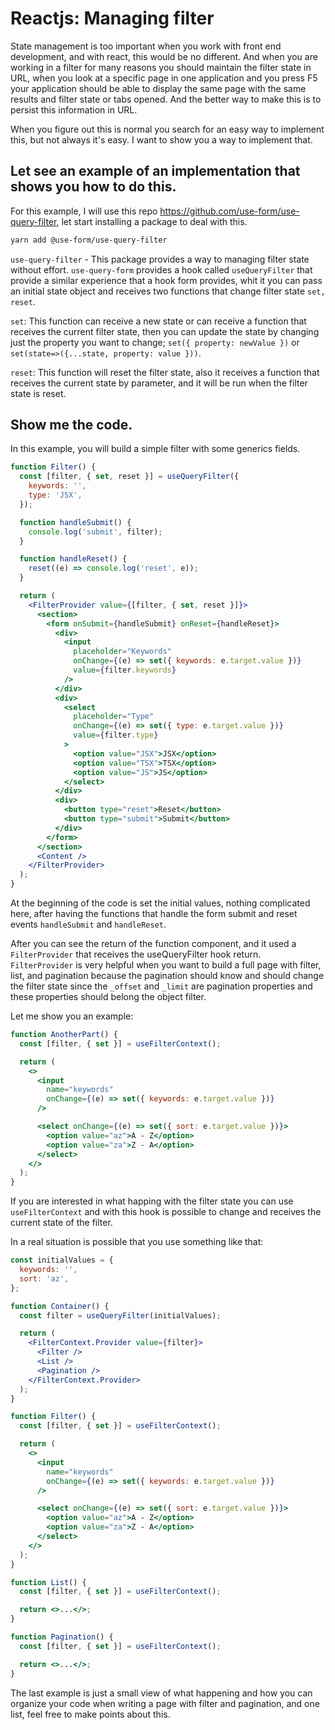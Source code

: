 # Reactjs: Managing filter

State management is too important when you work with front end development, and with react, this would be no different. And when you are working in a filter for many reasons you should maintain the filter state in URL, when you look at a specific page in one application and you press F5 your application should be able to display the same page with the same results and filter state or tabs opened. And the better way to make this is to persist this information in URL.

When you figure out this is normal you search for an easy way to implement this, but not always it's easy. I want to show you a way to implement that.

## Let see an example of an implementation that shows you how to do this.

For this example, I will use this repo https://github.com/use-form/use-query-filter, let start installing a package to deal with this.

```bash
yarn add @use-form/use-query-filter
```

`use-query-filter` - This package provides a way to managing filter state without effort. `use-query-form` provides a hook called `useQueryFilter` that provide a similar experience that a hook form provides, whit it you can pass an initial state object and receives two functions that change filter state `set, reset`.

`set`: This function can receive a new state or can receive a function that receives the current filter state, then you can update the state by changing just the property you want to change; `set({ property: newValue })` or `set(state=>({...state, property: value }))`.

`reset`: This function will reset the filter state, also it receives a function that receives the current state by parameter, and it will be run when the filter state is reset.

## Show me the code.

In this example, you will build a simple filter with some generics fields.

```jsx
function Filter() {
  const [filter, { set, reset }] = useQueryFilter({
    keywords: '',
    type: 'JSX',
  }); 

  function handleSubmit() {
    console.log('submit', filter);
  }

  function handleReset() {
    reset((e) => console.log('reset', e));
  }

  return (
    <FilterProvider value={[filter, { set, reset }]}>
      <section>
        <form onSubmit={handleSubmit} onReset={handleReset}>
          <div>
            <input
              placeholder="Keywords"
              onChange={(e) => set({ keywords: e.target.value })}
              value={filter.keywords}
            />
          </div>
          <div>
            <select
              placeholder="Type"
              onChange={(e) => set({ type: e.target.value })}
              value={filter.type}
            >
              <option value="JSX">JSX</option>
              <option value="TSX">TSX</option>
              <option value="JS">JS</option>
            </select>
          </div>
          <div>
            <button type="reset">Reset</button>
            <button type="submit">Submit</button>
          </div>
        </form>
      </section>
      <Content />
    </FilterProvider>
  );
}
```

At the beginning of the code is set the initial values, nothing complicated here, after having the functions that handle the form submit and reset events `handleSubmit` and `handleReset`.

After you can see the return of the function component, and it used a `FilterProvider` that receives the useQueryFilter hook return. `FilterProvider` is very helpful when you want to build a full page with filter, list, and pagination because the pagination should know and should change the filter state since the `_offset` and `_limit` are pagination properties and these properties should belong the object filter.

Let me show you an example:

```jsx
function AnotherPart() {
  const [filter, { set }] = useFilterContext();

  return (
    <>
      <input
        name="keywords"
        onChange={(e) => set({ keywords: e.target.value })}
      />

      <select onChange={(e) => set({ sort: e.target.value })}>
        <option value="az">A - Z</option>
        <option value="za">Z - A</option>
      </select>
    </>
  );
}
```

If you are interested in what happing with the filter state you can use `useFilterContext` and with this hook is possible to change and receives the current state of the filter.

In a real situation is possible that you use something like that:

```jsx
const initialValues = {
  keywords: '',
  sort: 'az',
};

function Container() {
  const filter = useQueryFilter(initialValues);

  return (
    <FilterContext.Provider value={filter}>
      <Filter />
      <List />
      <Pagination />
    </FilterContext.Provider>
  );
}
```

```jsx
function Filter() {
  const [filter, { set }] = useFilterContext();

  return (
    <>
      <input
        name="keywords"
        onChange={(e) => set({ keywords: e.target.value })}
      />

      <select onChange={(e) => set({ sort: e.target.value })}>
        <option value="az">A - Z</option>
        <option value="za">Z - A</option>
      </select>
    </>
  );
}
```

```jsx
function List() {
  const [filter, { set }] = useFilterContext();

  return <>...</>;
}
```

```jsx
function Pagination() {
  const [filter, { set }] = useFilterContext();

  return <>...</>;
}
```

The last example is just a small view of what happening and how you can organize your code when writing a page with filter and pagination, and one list, feel free to make points about this.
